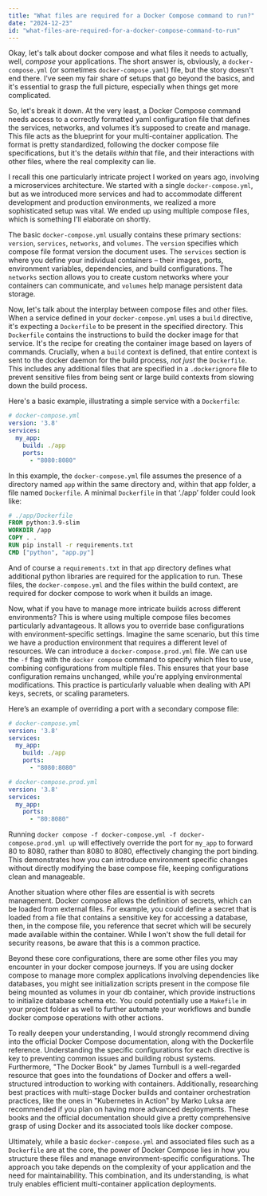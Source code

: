 ```yaml
---
title: "What files are required for a Docker Compose command to run?"
date: "2024-12-23"
id: "what-files-are-required-for-a-docker-compose-command-to-run"
---
```


Okay, let's talk about docker compose and what files it needs to actually, well, *compose* your applications. The short answer is, obviously, a `docker-compose.yml` (or sometimes `docker-compose.yaml`) file, but the story doesn't end there. I've seen my fair share of setups that go beyond the basics, and it's essential to grasp the full picture, especially when things get more complicated.

So, let's break it down. At the very least, a Docker Compose command needs access to a correctly formatted yaml configuration file that defines the services, networks, and volumes it’s supposed to create and manage. This file acts as the blueprint for your multi-container application. The format is pretty standardized, following the docker compose file specifications, but it's the details *within* that file, and their interactions with other files, where the real complexity can lie.

I recall this one particularly intricate project I worked on years ago, involving a microservices architecture. We started with a single `docker-compose.yml`, but as we introduced more services and had to accommodate different development and production environments, we realized a more sophisticated setup was vital. We ended up using multiple compose files, which is something I'll elaborate on shortly.

The basic `docker-compose.yml` usually contains these primary sections: `version`, `services`, `networks`, and `volumes`. The `version` specifies which compose file format version the document uses. The `services` section is where you define your individual containers – their images, ports, environment variables, dependencies, and build configurations. The `networks` section allows you to create custom networks where your containers can communicate, and `volumes` help manage persistent data storage.

Now, let's talk about the interplay between compose files and other files. When a service defined in your `docker-compose.yml` uses a `build` directive, it's expecting a `Dockerfile` to be present in the specified directory. This `Dockerfile` contains the instructions to build the docker image for that service. It's the recipe for creating the container image based on layers of commands. Crucially, when a `build` context is defined, that entire context is sent to the docker daemon for the build process, *not just* the `Dockerfile`. This includes any additional files that are specified in a `.dockerignore` file to prevent sensitive files from being sent or large build contexts from slowing down the build process.

Here's a basic example, illustrating a simple service with a `Dockerfile`:

```yaml
# docker-compose.yml
version: '3.8'
services:
  my_app:
    build: ./app
    ports:
      - "8080:8080"
```

In this example, the `docker-compose.yml` file assumes the presence of a directory named `app` within the same directory and, within that app folder, a file named `Dockerfile`. A minimal `Dockerfile` in that ‘./app’ folder could look like:

```dockerfile
# ./app/Dockerfile
FROM python:3.9-slim
WORKDIR /app
COPY . .
RUN pip install -r requirements.txt
CMD ["python", "app.py"]
```

And of course a `requirements.txt` in that `app` directory defines what additional python libraries are required for the application to run. These files, the `docker-compose.yml` and the files within the build context, are required for docker compose to work when it builds an image.

Now, what if you have to manage more intricate builds across different environments? This is where using multiple compose files becomes particularly advantageous. It allows you to override base configurations with environment-specific settings. Imagine the same scenario, but this time we have a production environment that requires a different level of resources. We can introduce a `docker-compose.prod.yml` file. We can use the `-f` flag with the `docker compose` command to specify which files to use, combining configurations from multiple files. This ensures that your base configuration remains unchanged, while you're applying environmental modifications. This practice is particularly valuable when dealing with API keys, secrets, or scaling parameters.

Here’s an example of overriding a port with a secondary compose file:

```yaml
# docker-compose.yml
version: '3.8'
services:
  my_app:
    build: ./app
    ports:
      - "8080:8080"

```

```yaml
# docker-compose.prod.yml
version: '3.8'
services:
  my_app:
    ports:
      - "80:8080"
```

Running `docker compose -f docker-compose.yml -f docker-compose.prod.yml up` will effectively override the port for `my_app` to forward 80 to 8080, rather than 8080 to 8080, effectively changing the port binding. This demonstrates how you can introduce environment specific changes without directly modifying the base compose file, keeping configurations clean and manageable.

Another situation where other files are essential is with secrets management. Docker compose allows the definition of secrets, which can be loaded from external files. For example, you could define a secret that is loaded from a file that contains a sensitive key for accessing a database, then, in the compose file, you reference that secret which will be securely made available within the container. While I won't show the full detail for security reasons, be aware that this is a common practice.

Beyond these core configurations, there are some other files you may encounter in your docker compose journeys. If you are using docker compose to manage more complex applications involving dependencies like databases, you might see initialization scripts present in the compose file being mounted as volumes in your db container, which provide instructions to initialize database schema etc. You could potentially use a `Makefile` in your project folder as well to further automate your workflows and bundle docker compose operations with other actions.

To really deepen your understanding, I would strongly recommend diving into the official Docker Compose documentation, along with the Dockerfile reference. Understanding the specific configurations for each directive is key to preventing common issues and building robust systems. Furthermore, "The Docker Book" by James Turnbull is a well-regarded resource that goes into the foundations of Docker and offers a well-structured introduction to working with containers. Additionally, researching best practices with multi-stage Docker builds and container orchestration practices, like the ones in "Kubernetes in Action" by Marko Luksa are recommended if you plan on having more advanced deployments. These books and the official documentation should give a pretty comprehensive grasp of using Docker and its associated tools like docker compose.

Ultimately, while a basic `docker-compose.yml` and associated files such as a `Dockerfile` are at the core, the power of Docker Compose lies in how you structure these files and manage environment-specific configurations. The approach you take depends on the complexity of your application and the need for maintainability. This combination, and its understanding, is what truly enables efficient multi-container application deployments.
